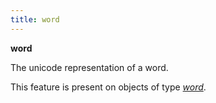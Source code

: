 ```yaml
---
title: word
---
```


**word**

The unicode representation of a word.

This feature is present on objects of type [*word*](otype).

